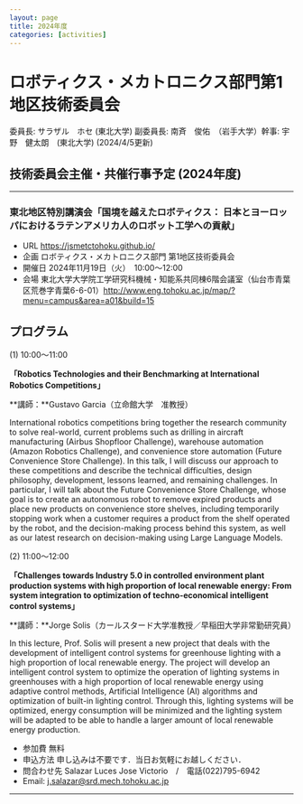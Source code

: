 ```yaml
---
layout: page
title: 2024年度
categories: [activities]
---
```

# ロボティクス・メカトロニクス部門第1地区技術委員会

委員長: サラザル　ホセ (東北大学)  副委員長: 南斉　俊佑　（岩手大学）幹事: 宇野　健太朗　(東北大学)
(2024/4/5更新)

## 技術委員会主催・共催行事予定 (2024年度)

--- 

### 東北地区特別講演会「国境を越えたロボティクス： 日本とヨーロッパにおけるラテンアメリカ人のロボット工学への貢献」

- URL	https://jsmetctohoku.github.io/
- 企画	ロボティクス・メカトロニクス部門 第1地区技術委員会
- 開催日	2024年11月19日（火）　10:00～12:00
- 会場	東北大学大学院工学研究科機械・知能系共同棟6階会議室（仙台市青葉区荒巻字青葉6-6-01）http://www.eng.tohoku.ac.jp/map/?menu=campus&area=a01&build=15

## プログラム

(1)	10:00～11:00

**「Robotics Technologies and their Benchmarking at International Robotics Competitions」**

**講師：**Gustavo Garcia（立命館大学　准教授）

International robotics competitions bring together the research community to solve real-world, current problems such as drilling in aircraft manufacturing (Airbus Shopfloor Challenge), warehouse automation (Amazon Robotics Challenge), and convenience store automation (Future Convenience Store Challenge). In this talk, I will discuss our approach to these competitions and describe the technical difficulties, design philosophy, development, lessons learned, and remaining challenges. In particular, I will talk about the Future Convenience Store Challenge, whose goal is to create an autonomous robot to remove expired products and place new products on convenience store shelves, including temporarily stopping work when a customer requires a product from the shelf operated by the robot, and the decision-making process behind this system, as well as our latest research on decision-making using Large Language Models.

(2)	11:00～12:00

  **「Challenges towards Industry 5.0 in controlled environment plant production systems with high proportion of local renewable energy: From system integration to optimization of techno-economical intelligent control systems」**

**講師：**Jorge Solis（カールスタード大学准教授／早稲田大学非常勤研究員）

In this lecture, Prof. Solis will present a new project that deals with the development of intelligent control systems for greenhouse lighting with a high proportion of local renewable energy. The project will develop an intelligent control system to optimize the operation of lighting systems in greenhouses with a high proportion of local renewable energy using adaptive control methods, Artificial Intelligence (AI) algorithms and optimization of built-in lighting control. Through this, lighting systems will be optimized, energy consumption will be minimized and the lighting system will be adapted to be able to handle a larger amount of local renewable energy production.

- 参加費	無料
- 申込方法	申し込みは不要です．当日お気軽にお越しください．
- 問合わせ先	Salazar Luces Jose Victorio　/　電話(022)795-6942
- Email: j.salazar@srd.mech.tohoku.ac.jp

---
